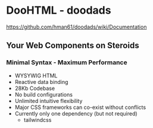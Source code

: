 # DooHTML - doodads 
https://github.com/hman61/doodads/wiki/Documentation

## Your Web Components on Steroids 
### Minimal Syntax - Maximum Performance
- WYSYWIG HTML
- Reactive data binding
- 28Kb Codebase
- No build configurations
- Unlimited intuitive flexibility
- Major CSS frameworks can co-exist without conflicts
- Currently only one dependency (but not required)
  - tailwindcss
